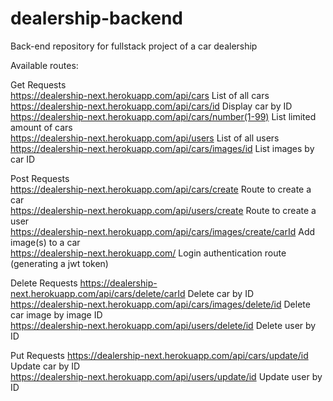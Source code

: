 # dealership-backend  
Back-end repository for fullstack project of a car dealership  
  
Available routes:  
  
Get Requests  
https://dealership-next.herokuapp.com/api/cars List of all cars  
https://dealership-next.herokuapp.com/api/cars/id Display car by ID  
https://dealership-next.herokuapp.com/api/cars/number(1-99) List limited amount of cars  
https://dealership-next.herokuapp.com/api/users List of all users  
https://dealership-next.herokuapp.com/api/cars/images/id List images by car ID  
  
Post Requests  
https://dealership-next.herokuapp.com/api/cars/create Route to create a car  
https://dealership-next.herokuapp.com/api/users/create Route to create a user  
https://dealership-next.herokuapp.com/api/cars/images/create/carId Add image(s) to a car  
https://dealership-next.herokuapp.com/ Login authentication route (generating a jwt token)  
  
Delete Requests 
https://dealership-next.herokuapp.com/api/cars/delete/carId Delete car by ID  
https://dealership-next.herokuapp.com/api/cars/images/delete/id Delete car image by image ID  
https://dealership-next.herokuapp.com/api/users/delete/id Delete user by ID  
  
Put Requests 
https://dealership-next.herokuapp.com/api/cars/update/id Update car by ID  
https://dealership-next.herokuapp.com/api/users/update/id Update user by ID  
